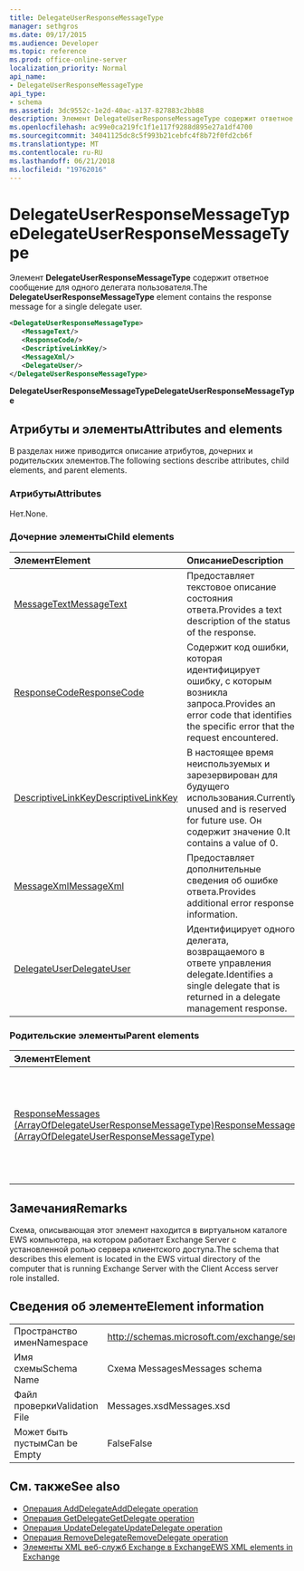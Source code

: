 ```yaml
---
title: DelegateUserResponseMessageType
manager: sethgros
ms.date: 09/17/2015
ms.audience: Developer
ms.topic: reference
ms.prod: office-online-server
localization_priority: Normal
api_name:
- DelegateUserResponseMessageType
api_type:
- schema
ms.assetid: 3dc9552c-1e2d-40ac-a137-827883c2bb88
description: Элемент DelegateUserResponseMessageType содержит ответное сообщение для одного делегата пользователя.
ms.openlocfilehash: ac99e0ca219fc1f1e117f9288d895e27a1df4700
ms.sourcegitcommit: 34041125dc8c5f993b21cebfc4f8b72f0fd2cb6f
ms.translationtype: MT
ms.contentlocale: ru-RU
ms.lasthandoff: 06/21/2018
ms.locfileid: "19762016"
---
```

# <a name="delegateuserresponsemessagetype"></a><span data-ttu-id="d143c-103">DelegateUserResponseMessageType</span><span class="sxs-lookup"><span data-stu-id="d143c-103">DelegateUserResponseMessageType</span></span>

<span data-ttu-id="d143c-104">Элемент **DelegateUserResponseMessageType** содержит ответное сообщение для одного делегата пользователя.</span><span class="sxs-lookup"><span data-stu-id="d143c-104">The **DelegateUserResponseMessageType** element contains the response message for a single delegate user.</span></span> 
  
```xml
<DelegateUserResponseMessageType>
   <MessageText/>
   <ResponseCode/>
   <DescriptiveLinkKey/>
   <MessageXml/>
   <DelegateUser/>
</DelegateUserResponseMessageType>
```

<span data-ttu-id="d143c-105">**DelegateUserResponseMessageType**</span><span class="sxs-lookup"><span data-stu-id="d143c-105">**DelegateUserResponseMessageType**</span></span>

## <a name="attributes-and-elements"></a><span data-ttu-id="d143c-106">Атрибуты и элементы</span><span class="sxs-lookup"><span data-stu-id="d143c-106">Attributes and elements</span></span>

<span data-ttu-id="d143c-107">В разделах ниже приводится описание атрибутов, дочерних и родительских элементов.</span><span class="sxs-lookup"><span data-stu-id="d143c-107">The following sections describe attributes, child elements, and parent elements.</span></span>
  
### <a name="attributes"></a><span data-ttu-id="d143c-108">Атрибуты</span><span class="sxs-lookup"><span data-stu-id="d143c-108">Attributes</span></span>

<span data-ttu-id="d143c-109">Нет.</span><span class="sxs-lookup"><span data-stu-id="d143c-109">None.</span></span>
  
### <a name="child-elements"></a><span data-ttu-id="d143c-110">Дочерние элементы</span><span class="sxs-lookup"><span data-stu-id="d143c-110">Child elements</span></span>

|<span data-ttu-id="d143c-111">**Элемент**</span><span class="sxs-lookup"><span data-stu-id="d143c-111">**Element**</span></span>|<span data-ttu-id="d143c-112">**Описание**</span><span class="sxs-lookup"><span data-stu-id="d143c-112">**Description**</span></span>|
|:-----|:-----|
|[<span data-ttu-id="d143c-113">MessageText</span><span class="sxs-lookup"><span data-stu-id="d143c-113">MessageText</span></span>](messagetext.md) <br/> |<span data-ttu-id="d143c-114">Предоставляет текстовое описание состояния ответа.</span><span class="sxs-lookup"><span data-stu-id="d143c-114">Provides a text description of the status of the response.</span></span>  <br/> |
|[<span data-ttu-id="d143c-115">ResponseCode</span><span class="sxs-lookup"><span data-stu-id="d143c-115">ResponseCode</span></span>](responsecode.md) <br/> |<span data-ttu-id="d143c-116">Содержит код ошибки, которая идентифицирует ошибку, с которым возникла запроса.</span><span class="sxs-lookup"><span data-stu-id="d143c-116">Provides an error code that identifies the specific error that the request encountered.</span></span>  <br/> |
|[<span data-ttu-id="d143c-117">DescriptiveLinkKey</span><span class="sxs-lookup"><span data-stu-id="d143c-117">DescriptiveLinkKey</span></span>](descriptivelinkkey.md) <br/> |<span data-ttu-id="d143c-118">В настоящее время неиспользуемых и зарезервирован для будущего использования.</span><span class="sxs-lookup"><span data-stu-id="d143c-118">Currently unused and is reserved for future use.</span></span> <span data-ttu-id="d143c-119">Он содержит значение 0.</span><span class="sxs-lookup"><span data-stu-id="d143c-119">It contains a value of 0.</span></span>  <br/> |
|[<span data-ttu-id="d143c-120">MessageXml</span><span class="sxs-lookup"><span data-stu-id="d143c-120">MessageXml</span></span>](messagexml.md) <br/> |<span data-ttu-id="d143c-121">Предоставляет дополнительные сведения об ошибке ответа.</span><span class="sxs-lookup"><span data-stu-id="d143c-121">Provides additional error response information.</span></span>  <br/> |
|[<span data-ttu-id="d143c-122">DelegateUser</span><span class="sxs-lookup"><span data-stu-id="d143c-122">DelegateUser</span></span>](delegateuser.md) <br/> |<span data-ttu-id="d143c-123">Идентифицирует одного делегата, возвращаемого в ответе управления delegate.</span><span class="sxs-lookup"><span data-stu-id="d143c-123">Identifies a single delegate that is returned in a delegate management response.</span></span>  <br/> |
   
### <a name="parent-elements"></a><span data-ttu-id="d143c-124">Родительские элементы</span><span class="sxs-lookup"><span data-stu-id="d143c-124">Parent elements</span></span>

|<span data-ttu-id="d143c-125">**Элемент**</span><span class="sxs-lookup"><span data-stu-id="d143c-125">**Element**</span></span>|<span data-ttu-id="d143c-126">**Описание**</span><span class="sxs-lookup"><span data-stu-id="d143c-126">**Description**</span></span>|
|:-----|:-----|
|[<span data-ttu-id="d143c-127">ResponseMessages (ArrayOfDelegateUserResponseMessageType)</span><span class="sxs-lookup"><span data-stu-id="d143c-127">ResponseMessages (ArrayOfDelegateUserResponseMessageType)</span></span>](responsemessages-arrayofdelegateuserresponsemessagetype.md) <br/> |<span data-ttu-id="d143c-128">Содержит сообщения ответа на запрос управления delegate веб-служб Exchange.</span><span class="sxs-lookup"><span data-stu-id="d143c-128">Contains the response messages for an Exchange Web Services delegate management request.</span></span>  <br/> |
   
## <a name="remarks"></a><span data-ttu-id="d143c-129">Замечания</span><span class="sxs-lookup"><span data-stu-id="d143c-129">Remarks</span></span>

<span data-ttu-id="d143c-130">Схема, описывающая этот элемент находится в виртуальном каталоге EWS компьютера, на котором работает Exchange Server с установленной ролью сервера клиентского доступа.</span><span class="sxs-lookup"><span data-stu-id="d143c-130">The schema that describes this element is located in the EWS virtual directory of the computer that is running Exchange Server with the Client Access server role installed.</span></span>
  
## <a name="element-information"></a><span data-ttu-id="d143c-131">Сведения об элементе</span><span class="sxs-lookup"><span data-stu-id="d143c-131">Element information</span></span>

|||
|:-----|:-----|
|<span data-ttu-id="d143c-132">Пространство имен</span><span class="sxs-lookup"><span data-stu-id="d143c-132">Namespace</span></span>  <br/> |http://schemas.microsoft.com/exchange/services/2006/messages  <br/> |
|<span data-ttu-id="d143c-133">Имя схемы</span><span class="sxs-lookup"><span data-stu-id="d143c-133">Schema Name</span></span>  <br/> |<span data-ttu-id="d143c-134">Схема Messages</span><span class="sxs-lookup"><span data-stu-id="d143c-134">Messages schema</span></span>  <br/> |
|<span data-ttu-id="d143c-135">Файл проверки</span><span class="sxs-lookup"><span data-stu-id="d143c-135">Validation File</span></span>  <br/> |<span data-ttu-id="d143c-136">Messages.xsd</span><span class="sxs-lookup"><span data-stu-id="d143c-136">Messages.xsd</span></span>  <br/> |
|<span data-ttu-id="d143c-137">Может быть пустым</span><span class="sxs-lookup"><span data-stu-id="d143c-137">Can be Empty</span></span>  <br/> |<span data-ttu-id="d143c-138">False</span><span class="sxs-lookup"><span data-stu-id="d143c-138">False</span></span>  <br/> |
   
## <a name="see-also"></a><span data-ttu-id="d143c-139">См. также</span><span class="sxs-lookup"><span data-stu-id="d143c-139">See also</span></span>

- [<span data-ttu-id="d143c-140">Операция AddDelegate</span><span class="sxs-lookup"><span data-stu-id="d143c-140">AddDelegate operation</span></span>](adddelegate-operation.md)  
- [<span data-ttu-id="d143c-141">Операция GetDelegate</span><span class="sxs-lookup"><span data-stu-id="d143c-141">GetDelegate operation</span></span>](getdelegate-operation.md) 
- [<span data-ttu-id="d143c-142">Операция UpdateDelegate</span><span class="sxs-lookup"><span data-stu-id="d143c-142">UpdateDelegate operation</span></span>](updatedelegate-operation.md)  
- [<span data-ttu-id="d143c-143">Операция RemoveDelegate</span><span class="sxs-lookup"><span data-stu-id="d143c-143">RemoveDelegate operation</span></span>](removedelegate-operation.md)
- [<span data-ttu-id="d143c-144">Элементы XML веб-служб Exchange в Exchange</span><span class="sxs-lookup"><span data-stu-id="d143c-144">EWS XML elements in Exchange</span></span>](ews-xml-elements-in-exchange.md)


